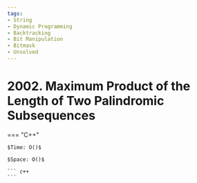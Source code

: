 ```yaml
---
tags:
- String
- Dynamic Programming
- Backtracking
- Bit Manipulation
- Bitmask
- Unsolved
---
```



# 2002. Maximum Product of the Length of Two Palindromic Subsequences

=== "C++"

    $Time: O()$

    $Space: O()$

    ``` c++
    ```